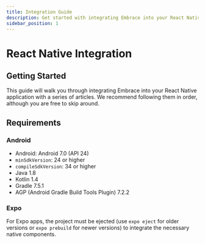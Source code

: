 ```yaml
---
title: Integration Guide
description: Get started with integrating Embrace into your React Native application
sidebar_position: 1
---
```


# React Native Integration

## Getting Started

This guide will walk you through integrating Embrace into your React Native application with a series of articles. We recommend following them in order, although you are free to skip around.

## Requirements

### Android

* Android: Android 7.0 (API 24)
* `minSdkVersion`: 24 or higher
* `compileSdkVersion`: 34 or higher
* Java 1.8
* Kotlin 1.4
* Gradle 7.5.1
* AGP (Android Gradle Build Tools Plugin) 7.2.2

### Expo

For Expo apps, the project must be ejected (use `expo eject` for older versions or `expo prebuild` for newer versions) to integrate the necessary native components.
